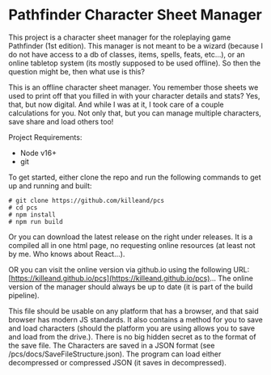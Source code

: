 # Pathfinder Character Sheet Manager
This project is a character sheet manager for the roleplaying game Pathfinder (1st edition). This manager is not meant to be a wizard (because I do not have access to a db of classes, items, spells, feats, etc...), or an online tabletop system (its mostly supposed to be used offline). So then the question might be, then what use is this?

This is an offline character sheet manager. You remember those sheets we used to print off that you filled in with your character details and stats? Yes, that, but now digital. And while I was at it, I took care of a couple calculations for you. Not only that, but you can manage multiple characters, save share and load others too!

Project Requirements:
- Node v16+
- git

To get started, either clone the repo and run the following commands to get up and running and built:
```
# git clone https://github.com/killeand/pcs
# cd pcs
# npm install
# npm run build
```

Or you can download the latest release on the right under releases. It is a compiled all in one html page, no requesting online resources (at least not by me. Who knows about React...).

OR you can visit the online version via github.io using the following URL: [https://killeand.github.io/pcs](https://killeand.github.io/pcs)... The online version of the manager should always be up to date (it is part of the build pipeline).

This file should be usable on any platform that has a browser, and that said browser has modern JS standards. It also contains a method for you to save and load characters (should the platform you are using allows you to save and load from the drive.). There is no big hidden secret as to the format of the save file. The Characters are saved in a JSON format (see /pcs/docs/SaveFileStructure.json). The program can load either decompressed or compressed JSON (it saves in decompressed).